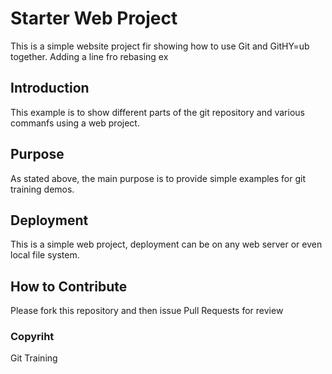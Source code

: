 # Starter Web Project

This is a simple website project fir showing how to use Git and GitHY=ub together.
Adding a line fro rebasing ex

## Introduction

This example is to show different parts of the git repository and various commanfs using a web project. 

## Purpose

As stated above, the main purpose is to provide simple examples for git training demos.

## Deployment

This is a simple web project, deployment can be on any web server or even local file system.

## How to Contribute

Please fork this repository and then issue Pull Requests for review

### Copyriht 
Git Training